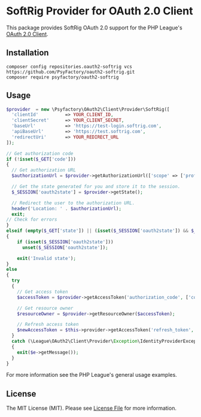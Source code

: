 # SoftRig Provider for OAuth 2.0 Client
This package provides SoftRig OAuth 2.0 support for the PHP League's [OAuth 2.0 Client](https://github.com/thephpleague/oauth2-client).

## Installation

```
composer config repositories.oauth2-softrig vcs https://github.com/PsyFactory/oauth2-softrig.git
composer require psyfactory/oauth2-softrig
```

## Usage

```php
$provider  = new \Psyfactory\OAuth2\Client\Provider\SoftRig([
  'clientId'          => YOUR_CLIENT_ID,
  'clientSecret'      => YOUR_CLIENT_SECRET,
  'baseUrl'           => 'https://test-login.softrig.com',
  'apiBaseUrl'        => 'https://test.softrig.com',
  'redirectUri'       => YOUR_REDIRECT_URL
]);

// Get authorization code
if (!isset($_GET['code']))
{
  // Get authorization URL
  $authorizationUrl = $provider->getAuthorizationUrl(['scope' => ['profile', 'openid', 'offline_access', 'AppFramework']]);

  // Get the state generated for you and store it to the session.
  $_SESSION['oauth2state'] = $provider->getState();

  // Redirect the user to the authorization URL.
  header('Location: ' . $authorizationUrl);
  exit;
// Check for errors
}
elseif (empty($_GET['state']) || (isset($_SESSION['oauth2state']) && $_GET['state'] !== $_SESSION['oauth2state']))
{
    if (isset($_SESSION['oauth2state']))
      unset($_SESSION['oauth2state']);

    exit('Invalid state');
}
else
{
  try
  {
    // Get access token
    $accessToken = $provider->getAccessToken('authorization_code', ['code' => $_GET['code']]);

    // Get resource owner
    $resourceOwner = $provider->getResourceOwner($accessToken);

    // Refresh access token
    $newAccessToken = $this->provider->getAccessToken('refresh_token', ['refresh_token' => $accessToken->getRefreshToken()]);
  }
  catch (\League\OAuth2\Client\Provider\Exception\IdentityProviderException $e)
  {
    exit($e->getMessage());
  }
}
```

For more information see the PHP League's general usage examples.

## License
The MIT License (MIT). Please see [License File](https://github.com/PsyFactory/oauth2-softrig/blob/master/LICENSE) for more information.